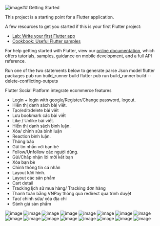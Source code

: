 ![image](https://github.com/user-attachments/assets/b1e87c45-86e2-4440-acf8-15fcd4574c26)## Getting Started

This project is a starting point for a Flutter application.

A few resources to get you started if this is your first Flutter project:

- [Lab: Write your first Flutter app](https://flutter.dev/docs/get-started/codelab)
- [Cookbook: Useful Flutter samples](https://flutter.dev/docs/cookbook)

For help getting started with Flutter, view our
[online documentation](https://flutter.dev/docs), which offers tutorials,
samples, guidance on mobile development, and a full API reference.

Run one of the two statements below to generate parse Json model
flutter packages pub run build_runner build
flutter pub run build_runner build --delete-conflicting-outputs

Flutter Social Platform integrate ecommerce features
- Login + login with google/Register/Change password, logout.
- Hiển thị danh sách bài viết.
- Tạo/edit/delete bài viết
- Lưu bookmark các bài viết
- Like / Unlike bài viết.
- Hiển thị danh sách bình luận.
- Xóa/ chỉnh sửa bình luận
- Reaction bình luận.
- Thông báo
- Gửi tin nhắn với bạn bè
- Follow/Unfollow các người dùng.
- Gửi/Chấp nhận lời mời kết bạn
- Xóa bạn bè
- Chỉnh thông tin cá nhân
- Layout lưới hình.
- Layout các sản phẩm
- Cart detail
- Tracking lịch sử mua hàng/ Tracking đơn hàng
- Thanh toán bằng VNPay thông qua redirect qua trình duyệt
- Tạo/ chỉnh sửa/ xóa địa chỉ
- Đánh giá sản phẩm

![image](https://github.com/user-attachments/assets/538c175c-375c-48ea-9f70-b544be98de05)
![image](https://github.com/user-attachments/assets/c848edcb-3f52-4df9-9071-80919e823e0e)
![image](https://github.com/user-attachments/assets/2ddeeea9-83a0-43c1-8e6a-a7aa80ae9c15)
![image](https://github.com/user-attachments/assets/1ae8e450-29e2-495c-8fe7-0f3d300115c9)
![image](https://github.com/user-attachments/assets/fbc20cd2-e7f2-407d-a8fc-dbf2919e14f5)
![image](https://github.com/user-attachments/assets/da6338f0-15e8-4748-bbab-d5965d588573)
![image](https://github.com/user-attachments/assets/eb190df8-e771-40ab-aef2-9a7b53d801e0)
![image](https://github.com/user-attachments/assets/75582f11-5942-400e-aa52-abd3c4f2abbd)
![image](https://github.com/user-attachments/assets/b815c0c5-3dd5-470d-93d6-8e9b2b427df3)
![image](https://github.com/user-attachments/assets/79977567-ba50-4760-bf2c-cd7c5d666734)
![image](https://github.com/user-attachments/assets/43dba89c-638c-49a0-b22a-218750ab405c)
![image](https://github.com/user-attachments/assets/85674c64-e801-4f6c-bf26-f8fd7edc37d3)
![image](https://github.com/user-attachments/assets/fa7c3dad-cc2e-4a20-910d-619e0d583fe5)
![image](https://github.com/user-attachments/assets/5613b760-0b0d-40f9-823f-cd5bb259652b)
![image](https://github.com/user-attachments/assets/45e05eed-c12e-4a09-8c90-7a87cceffce7)
![image](https://github.com/user-attachments/assets/29cb8db1-4af9-4c73-91f2-814260f2cfaf)










